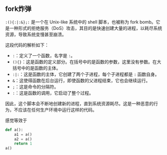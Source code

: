 

## fork炸弹
`:(){:|:&};:` 是一个在 Unix-like 系统中的 shell 脚本，也被称为 fork bomb。它是一种形式的拒绝服务（DoS）攻击，其目的是快速创建大量的进程，以耗尽系统资源，导致系统变慢甚至崩溃。

这段代码的解析如下：

- `:`：定义了一个函数，名字是 `:`。
- `(){}`：这是函数的定义部分。在括号中的是函数的参数，这里没有参数。在大括号中的是函数的主体。
- `:|:`：这是函数的主体，它创建了两个子进程，每个子进程都是 `:` 函数自身。
- `&`：这使得函数在后台运行，即使函数的父进程结束，它也会继续运行。
- `;`：这是命令的分隔符。
- `:`：这是函数的调用，它启动了整个过程。

因此，这个脚本会不断地创建新的进程，直到系统资源耗尽。这是一种恶意的行为，不应该在任何生产环境中运行这样的代码。

感觉等效于
```python
def a():
	a1 = a()
	a2 = a()
	return 1
a()
```
